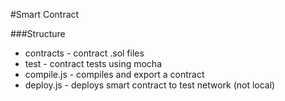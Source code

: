 #Smart Contract

###Structure

- contracts - contract .sol files
- test - contract tests using mocha
- compile.js - compiles and export a contract
- deploy.js - deploys smart contract to test network (not local)


